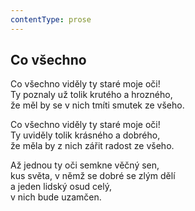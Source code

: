 ```yaml
---
contentType: prose
---
```


## Co všechno

Co všechno viděly ty staré moje oči!  
Ty poznaly už tolik krutého a hrozného,  
že měl by se v nich tmíti smutek ze všeho.

Co všechno viděly ty staré moje oči!  
Ty uviděly tolik krásného a dobrého,  
že měla by z nich zářit radost ze všeho.

Až jednou ty oči semkne věčný sen,  
kus světa, v němž se dobré se zlým dělí  
a jeden lidský osud celý,  
v nich bude uzamčen.

